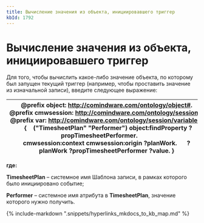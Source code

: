 ```yaml
---
title: Вычисление значения из объекта, инициировавшего триггер
kbId: 1792
---
```


# Вычисление значения из объекта, инициировавшего триггер

Для того, чтобы вычислить какое-либо значение объекта, по которому был запущен текущий триггер (например, чтобы проставить значение из изначальной записи), введите следующее выражение:

| @prefix object: <http://comindware.com/ontology/object#>. @prefix cmwsession: <http://comindware.com/ontology/session#>. @prefix var: <http://comindware.com/ontology/session/variable#>.   {    ("TimesheetPlan" "Performer") object:findProperty ?propTimesheetPerformer.          cmwsession:context cmwsession:origin ?planWork.      ?planWork ?propTimesheetPerformer ?value. } |
| --- |

**где:**

**TimesheetPlan** – системное имя Шаблона записи, в рамках которого было инициировано событие;

**Performer** – системное имя атрибута в **TimesheetPlan**, значение которого нужно получить.

{% include-markdown ".snippets/hyperlinks_mkdocs_to_kb_map.md" %}
